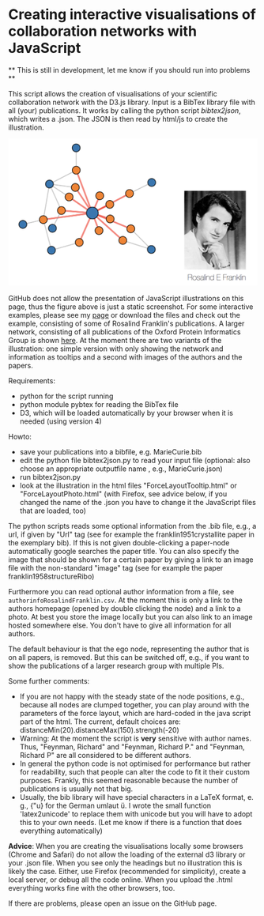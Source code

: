 # Creating interactive visualisations of collaboration networks with JavaScript

** This is still in development, let me know if you should run into problems **


This script allows the creation of visualisations of your scientific collaboration network with the D3.js library. Input is a BibTex library file with all (your) publications. It works by calling the python script  *bibtex2json*, which writes a .json. The JSON is then read by html/js to create the illustration.


![alt text](./images/D3networkExample.png "Static Example Network")


GitHub does not allow the presentation of JavaScript illustrations on this page, thus the figure above is just a static screenshot. For some interactive examples, please see my [page](http://www.dtc.ox.ac.uk/people/14/klimmf/networkIllustration.html) or download the files and check out the example, consisting of some of Rosalind Franklin's publications. A larger network, consisting of all publications of the Oxford Protein Informatics Group is shown [here](http://www.blopig.com/blog/2018/03/interactive-collaboration-networks-with-d3/). At the moment there are two variants of the illustration: one simple version with only showing the network and information as tooltips and a second with images of the authors and the papers.

Requirements:
  - python for the script running
  - python module pybtex for reading the BibTex file
  - D3, which will be loaded automatically by your browser when it is needed (using version 4)

Howto:
  - save your publications into a bibfile, e.g. MarieCurie.bib
  - edit the python file bibtex2json.py to read your input file (optional: also choose an appropriate outputfile name , e.g., MarieCurie.json)
  - run bibtex2json.py
  - look at the illustration in the html files "ForceLayoutTooltip.html" or "ForceLayoutPhoto.html"  (with Firefox, see advice below, if you changed the name of the .json you have to change it the JavaScript files that are loaded, too)

The python scripts reads some optional information from the .bib file, e.g., a url, if given by "Url" tag (see for example the franklin1951crystallite paper in the exemplary bib). If this is not given double-clicking a paper-node automatically google searches the paper title. You can also specify the image that should be shown for a certain paper by giving a link to an image file with the non-standard "image" tag (see for example the paper franklin1958structureRibo)

Furthermore you can read optional author information from a file, see `authorinfoRosalindFranklin.csv`. At the moment this is only a link to the authors homepage (opened by double clicking the node) and a link to a photo. At best you store the image locally but you can also link to an image hosted somewhere else. You don't have to give all information for all authors.

The default behaviour is that the ego node, representing the author that is on all papers, is removed. But this can be switched off, e.g., if you want to show the publications of a larger research group with multiple PIs.

Some further comments:
- If you are not happy with the steady state of the node positions, e.g., because all nodes are clumped together, you can play around with the parameters of the force layout, which are hard-coded in the java script part of the html. The current, default choices are: distanceMin(20).distanceMax(150).strength(-20)
- Warning: At the moment the script is **very** sensitive with author names. Thus, "Feynman, Richard" and "Feynman, Richard P." and "Feynman, Richard P" are all considered to be different authors.
- In general the python code is not optimised for performance but rather for readability, such that people can alter the code to fit it their custom purposes. Frankly, this seemed reasonable because the number of publications is usually not that big.
- Usually, the bib library will have special characters in a LaTeX format, e. g., {\"u} for the German umlaut ü. I wrote the small function 'latex2unicode' to replace them with unicode but you will have to adopt this to your own needs. (Let me know if there is a function that does everything automatically)

**Advice**: When you are creating the visualisations locally some browsers (Chrome and Safari) do not allow the loading of the external d3 library or your .json file. When you see only the headings but no illustration this is likely the case. Either, use Firefox (recommended for simplicity), create a local server, or debug all the code online. When you upload the .html everything works fine with the other browsers, too.

If there are problems, please open an issue on the GitHub page.
